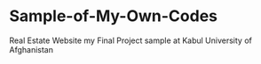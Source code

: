 # Sample-of-My-Own-Codes
Real Estate Website my Final Project sample at Kabul University of Afghanistan
